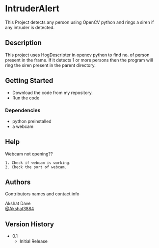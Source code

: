 # IntruderAlert

This Project detects any person using OpenCV python and rings a siren if any intruder is detected.

## Description

This project uses HogDescripter in opencv python to find no. of person present in the frame. If it detects 1 or more persons then the program will ring the siren present in the parent directory. 

## Getting Started
* Download the code from my repository.
* Run the code

### Dependencies

* python preinstalled
* a webcam

## Help

Webcam not opening??
```
1. Check if webcam is working.
2. Check the port of webcam. 
```

## Authors

Contributors names and contact info

Akshat Dave  
[@Akshat3884](https://github.com/Akshat3884)

## Version History

* 0.1
    * Initial Release

